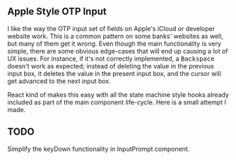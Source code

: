 Apple Style OTP Input
---------------------


I like the way the OTP input set of fields on Apple's iCloud or
developer website work. This is a common pattern on some banks' websites
as well, but many of them get it wrong. Even though the main
functionality is very simple, there are some obvious edge-cases that
will end up causing a lot of UX issues. For instance, if it's not
correctly implemented, a <kbd>Backspace</kbd> doesn't work as expected;
instead of deleting the value in the previous input box, it deletes the
value in the present input box, and the cursor will get advanced to the
next input box.


React kind of makes this easy with all the state machine style hooks
already included as part of the main component life-cycle. Here is a
small attempt I made.


TODO
----

Simplify the keyDown functionality in InputPrompt component.
